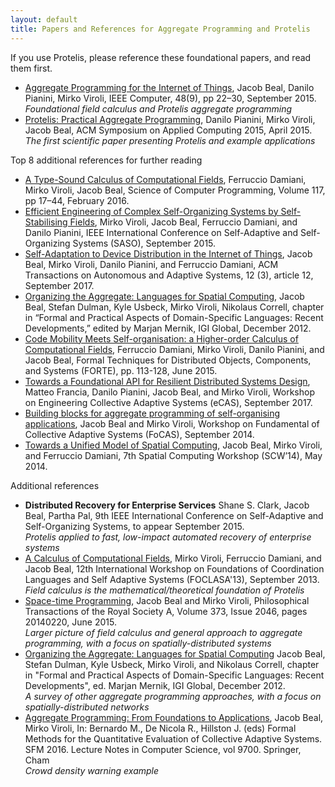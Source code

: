 ```yaml
---
layout: default
title: Papers and References for Aggregate Programming and Protelis
---
```

If you use Protelis, please reference these foundational papers, and read them first.

<ul>
        <li>
          <a
            href="http://openmap.bbn.com/~jbeal/Publications/Computer-AggregateProgramming-Preprint-2015.pdf">Aggregate
            Programming for the Internet of Things</a>,
          Jacob Beal, Danilo Pianini, Mirko Viroli, IEEE Computer, 48(9), pp 22–30, September 2015.
          <br>
          <em>Foundational field calculus and Protelis aggregate programming</em>
        </li>
        <li>
          <a
            href="http://jakebeal.com/Publications/SAC2015-Protelis.pdf">Protelis:
            Practical Aggregate Programming</a>,
          Danilo Pianini, Mirko Viroli, Jacob Beal, ACM Symposium on
          Applied Computing 2015, April 2015.
          <br>
          <em>The first scientific paper presenting Protelis and example
            applications</em>
        </li>
</ul>

Top 8 additional references for further reading

<ul>
        <li><a href="https://pdfs.semanticscholar.org/9593/201247700ddb402ce25072e8736c46750631.pdf">A Type-Sound Calculus of Computational Fields</a>, 
Ferruccio Damiani, Mirko Viroli, Jacob Beal, Science of Computer Programming, Volume 117, pp 17–44, February 2016.
        </li>
        <li><a href="https://pdfs.semanticscholar.org/ec05/b8d4d3b29c55e492eee22f8bf96f692d2b4b.pdf">Efficient Engineering of Complex Self-Organizing Systems by Self-Stabilising Fields</a>, Mirko Viroli, Jacob Beal, Ferruccio Damiani, and Danilo Pianini, IEEE International Conference on Self-Adaptive and Self-Organizing Systems (SASO), September 2015.
        </li>
        <li><a href="">Self-Adaptation to Device Distribution in the Internet of Things</a>, Jacob Beal, Mirko Viroli, Danilo Pianini, and Ferruccio Damiani, ACM Transactions on Autonomous and Adaptive Systems, 12 (3), article 12, September 2017.
        </li>
        <li><a href="https://aperto.unito.it/retrieve/handle/2318/1649733/364205/ACM-TAAS-Beal-et-al-2017-OPEN.pdf">Organizing the Aggregate: Languages for Spatial Computing</a>, Jacob Beal, Stefan Dulman, Kyle Usbeck, Mirko Viroli, Nikolaus Correll, chapter in “Formal and Practical Aspects of Domain-Specific Languages: Recent Developments,” edited by Marjan Mernik, IGI Global, December 2012.
        </li>
        <li><a href="http://jakebeal.com/Publications/FORTE15-HigherOrderFieldCalculus.pdf">Code Mobility Meets Self-organisation: a Higher-order Calculus of Computational Fields</a>, Ferruccio Damiani, Mirko Viroli, Danilo Pianini, and Jacob Beal, Formal Techniques for Distributed Objects, Components, and Systems (FORTE), pp. 113-128, June 2015.
        </li>
        <li><a href="http://web.mit.edu/jakebeal/www/Publications/eCAS17-protelis-lang-library.pdf">Towards a Foundational API for Resilient Distributed Systems Design</a>, Matteo Francia, Danilo Pianini, Jacob Beal, and Mirko Viroli, Workshop on Engineering Collective Adaptive Systems (eCAS), September 2017.
        </li>
        <li><a href="https://pdfs.semanticscholar.org/2ae0/2b81914f9637d39b9ecd5cefc9f068c3103f.pdf">Building blocks for aggregate programming of self-organising applications</a>, Jacob Beal and Mirko Viroli, Workshop on Fundamental of Collective Adaptive Systems (FoCAS), September 2014.
        </li>
        <li><a href="http://www.spatial-computing.org/_media/scw14/scw2014_p5.pdf">Towards a Unified Model of Spatial Computing</a>, Jacob Beal, Mirko Viroli, and Ferruccio Damiani, 7th Spatial Computing Workshop (SCW’14), May 2014.
        </li>
</ul>

Additional references

<ul>
        <li>
          <strong>Distributed Recovery for Enterprise Services</strong>
          Shane S. Clark, Jacob Beal, Partha Pal, 9th IEEE International
          Conference on Self-Adaptive and Self-Organizing Systems, to
          appear September 2015.
          <br>
          <em>Protelis applied to fast, low-impact automated recovery of
            enterprise systems</em>
        </li>
        <li>
          <a
            href="http://jakebeal.com/Publications/FOCLASA13-FieldCalculus.pdf">A
            Calculus of Computational Fields</a>, Mirko Viroli,
          Ferruccio Damiani, and Jacob Beal, 12th International Workshop
          on Foundations of Coordination Languages and Self Adaptive
          Systems (FOCLASA'13), September 2013.
          <br>
          <em>Field calculus is the mathematical/theoretical foundation
            of Protelis</em>
        </li>
<!--        <li>
          <a
href="http://jakebeal.com/Publications/FORTE15-HigherOrderFieldCalculus.pdf">Code
            Mobility Meets Self-Organisation: a Higher-order Calculus of
            Computational Fields</a>, Ferruccio Damiani, Mirko Viroli,
          Danilo Pianini, and Jacob Beal, Formal Techniques for
          Distributed Objects, Components, and Systems, pp. 113-128,
          June 2015.
          <br>
          <em>Higher-order field calculus lets Protelis have first-class
            functions</em>
        </li> -->
        <li>
          <a
            href="http://rsta.royalsocietypublishing.org/content/373/2046/20140220">Space-time
            Programming</a>, Jacob Beal and Mirko Viroli, Philosophical
          Transactions of the Royal Society A, Volume 373, Issue 2046,
          pages 20140220, June 2015.
          <br>
          <em>Larger picture of field calculus and general approach to
            aggregate programming, with a focus on spatially-distributed
            systems</em>
        </li>
        <li>
          <a href="http://arxiv.org/abs/1202.5509">Organizing the
            Aggregate: Languages for Spatial Computing</a>
          Jacob Beal, Stefan Dulman, Kyle Usbeck, Mirko Viroli, and
          Nikolaus Correll, chapter in "Formal and Practical Aspects of
          Domain-Specific Languages: Recent Developments", ed. Marjan
          Mernik, IGI Global, December 2012.
          <br>
          <em>A survey of other aggregate programming approaches, with a
            focus on spatially-distributed networks</em>
        </li>
        <li>
          <a href="http://web.mit.edu/jakebeal/www/Publications/QUANTICOL16-AggregateProgramming.pdf">Aggregate 
          Programming: From Foundations to Applications</a>,
          Jacob Beal, Mirko Viroli, In: Bernardo M., De Nicola R., Hillston J. (eds) Formal Methods for the Quantitative Evaluation of Collective Adaptive Systems. SFM 2016. Lecture Notes in Computer Science, vol 9700. Springer, Cham
          <br>
          <em>Crowd density warning example</em>
        </li>
</ul>
